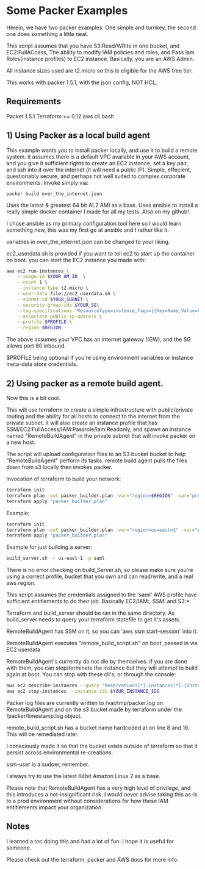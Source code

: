 # Some Packer Examples

Herein, we have two packer examples. One simple and turnkey, the second one does something a little neat.

This script assumes that you have S3:Read/WRite in one bucket, and EC2:FullACcess, The ability to modify IAM policies and roles, and Pass Iam Roles(instance profiles) to EC2 instance. Basically, you are an AWS Admin.

All instance sizes used are t2.micro so this is eligible for the AWS free tier.

This works with packer 1.5.1, with the json config, NOT HCL.

## Requirements

Packet 1.5.1
Terraform >= 0.12
aws cli
bash


## 1) Using Packer as a local build agent

This example wants you to install packer locally, and use it to build a remote system. it assumes there is a default VPC available in your AWS account, and you give it sufficient rights to create an EC2 instance, set a key pair, and ssh into it over the internet (it will need a public IP). Simple, effecient, questionably secure, and perhaps not well suited to complex corporate environments. Invoke simply via:

```
packer build over_the_internet.json
```
Uses the latest & greatest 64  bit AL2 AMI as a base. Uses ansible to install a really simple docker container I made for all my tests. Also on my github!

I chose ansible as my primary configuration tool here so I would learn something new, this was my first go at ansible and I rather like it.

variables in over_the_internet.json can be changed to your liking.

ec2_userdata.sh is provided if you want to tell ec2 to start up the container on boot. you can start the EC2 instance you made with:

```bash
aws ec2 run-instances \
    --image-id $YOUR_AM_ID_ \
    --count 1 \
    --instance-type t2.micro \
    --user-data file://ec2_userdata.sh \
    --subnet-id $YOUR_SUBNET \
    --security-group-ids $YOUR_SG\
    --tag-specifications 'ResourceType=instance,Tags=[{Key=Name,Value=ContainerServer}]' \
    --associate-public-ip-address \
    --profile $PROFILE \
    --region $REGION
```

The above assumes your VPC has an internet gateway (IGW), and the SG allows port 80 inbound.

$PROFILE being optional if you're using environment variables or instance meta-data store credentials.

## 2) Using packer as a remote build agent.

Now this is a bit cool.

This will use terraform to create a simple infrastructure with public/private routing and the ability for all hosts to connect to the internet from the private subnet. it will also create an instance profile that has SSM/EC2:FullAccess/IAM:Passrole/Iam:Readonly, and spawn an instance named "RemoteBuildAgent" in the private subnet that will invoke packer on a new host.

The script will upload configuration files to an S3 bucket bucket to help "RemoteBuildAgent" perform its tasks. remote build agent pulls the files down from s3 locally then invokes packer.

Invocation of terraform to build your network:

```bash
terraform init
terraform plan -out packer_builder.plan -var="region=$REGION" -var="profile=$PROFILE"
terraform apply "packer_builder.plan"
```

Example:

```bash
terraform init
terraform plan -out packer_builder.plan -var="region=us=east=1" -var="profile=saml"
terraform apply "packer_builder.plan"
```

Example for just building a server:

```bash
build_server.sh -r us-east-1 -p saml
```

There is no error checking on build_Server.sh, so please make sure you're using a correct profile, bucket that you own and can read/write, and a real aws region.

This script assumes the credentials assigned to the 'saml' AWS profile have sufficient entitlements to do their job. Basically EC2/IAM:*, SSM:* and S3:*.

Terraform and build_server should be ran in the same directory. As build_server needs to query your terraform statefile to get it's assets.

RemoteBuildAgent has SSM on it, so you can 'aws ssm start-session' into it.

RemoteBuildAgent executes "remote_build_script.sh" on boot, passed in via EC2 userdata

RemoteBuildAgent's currently do not die by themselves. if you are done with them, you can stop/terminate the instance but they will attempt to build again at boot. You can stop with these cli's, or through the console:

```bash
aws ec2 describe-instances --query "Reservations[*].Instances[*].{Instance:InstanceId}" --filters "Name=tag:Name,Values=RemoteBuildAgent" --output text
aws ec2 stop-instances --instance-ids $YOUR_INSTANCE_IDS
```




Packer log files are currently written to /var/tmp/packer.log on RemoteBuildAgent and on the s3 bucket made by terraform under the /packer/timestamp.log object.

remote_build_script.sh has a bucket name hardcoded at  on line 8 and 16. This will be remediated later.

I consciously made it so that the bucket exists outside of terraform so that it persist across environmental re-creations.

ssm-user is a sudoer, remember.

I always try to use the latest 64bit Amazon Linux 2 as a base.

Please note that RemoteBuildAgent has a very high level of privilege, and this introduces a not-insignificant risk.
I would never advise taking this as-is to a prod environment without considerations for how these IAM entitlements impact your organization.


## Notes

I learned a ton doing this and had a lot of fun. I hope it is useful for someone.

Please check out the terraform, packer and AWS docs for more info.